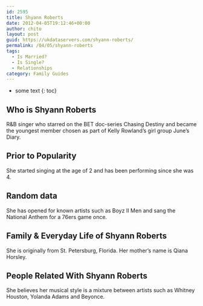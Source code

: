 ```yaml
---
id: 2595
title: Shyann Roberts
date: 2012-04-05T19:12:46+00:00
author: chito
layout: post
guid: https://ukdataservers.com/shyann-roberts/
permalink: /04/05/shyann-roberts
tags:
  - Is Married?
  - Is Single?
  - Relationships
category: Family Guides
---
```


* some text
{: toc}
          
          
## Who is  Shyann Roberts
                  
                  
                  
R&B singer who starred on the BET doc-series Chasing Destiny and became the youngest member chosen as part of Kelly Rowland&#8217;s girl group June&#8217;s Diary.
                  
                
                
                
## Prior to Popularity 
                  
                  
                  
She started singing at the age of 2 and has been performing since she was 4.
                  
                
                
                
## Random data 
                  
                  
                  
She has opened for known artists such as Boyz II Men and sang the National Anthem for a 76ers game once.
                  
                
                
                
## Family & Everyday Life of Shyann Roberts
                  
                  
                  
She is originally from St. Petersburg, Florida. Her mother&#8217;s name is Qiana Horsley.
                  
                
                
                
## People Related With  Shyann Roberts
                  
                  
                  
She believes her musical style is a mixture between artists such as Whitney Houston, Yolanda Adams and Beyonce.
                  
                
              
            
          
          
          
    
    
  
